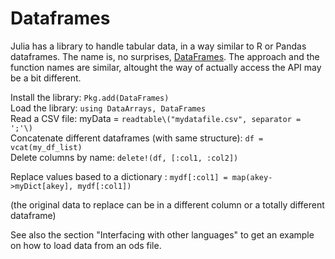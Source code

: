 # Dataframes

Julia has a library to handle tabular data, in a way similar to R or Pandas dataframes. The name is, no surprises, [DataFrames](https://github.com/JuliaStats/DataFrames.jl). The approach and the function names are similar, altought the way of actually access the API may be a bit different.

Install the library: `Pkg.add(DataFrames)`  
Load the library: `using DataArrays, DataFrames`  
Read a CSV file: myData = `readtable\("mydatafile.csv", separator = ';'\)`  
Concatenate different dataframes \(with same structure\): `df = vcat(my_df_list)`  
Delete columns by name: `delete!(df, [:col1, :col2])`  

Replace values based to a dictionary : `mydf[:col1] = map(akey->myDict[akey], mydf[:col1])`

\(the original data to replace can be in a different column or a totally different dataframe\)

See also the section "Interfacing with other languages" to get an example on how to load data from an ods file.